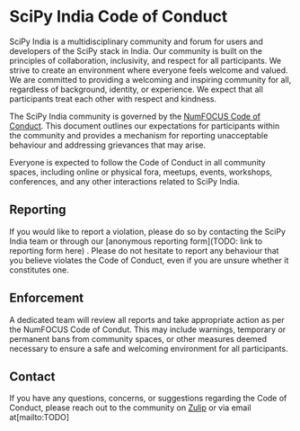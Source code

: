 # SciPy India Code of Conduct

SciPy India is a multidisciplinary community and forum for users and developers of the SciPy stack in India. Our community is built on the principles of collaboration, inclusivity, and respect for all participants. We strive to create an environment where everyone feels welcome and valued. We are committed to providing a welcoming and inspiring community for all, regardless of background, identity, or experience. We expect that all participants treat each other with respect and kindness.

The SciPy India community is governed by the [NumFOCUS Code of Conduct](https://numfocus.org/code-of-conduct). This document outlines our expectations for participants within the community and provides a mechanism for reporting unacceptable behaviour and addressing grievances that may arise.

Everyone is expected to follow the Code of Conduct in all community spaces, including online or physical fora, meetups, events, workshops, conferences, and any other interactions related to SciPy India.

## Reporting

If you would like to report a violation, please do so by contacting the SciPy India team or through our [anonymous reporting form](TODO: link to reporting form here) . Please do not hesitate to report any behaviour that you believe violates the Code of Conduct, even if you are unsure whether it constitutes one.

## Enforcement

A dedicated team will review all reports and take appropriate action as per the NumFOCUS Code of Condut. This may include warnings, temporary or permanent bans from community spaces, or other measures deemed necessary to ensure a safe and welcoming environment for all participants.

## Contact

If you have any questions, concerns, or suggestions regarding the Code of Conduct, please reach out to the community on [Zulip](https://scipyindia.zulipchat.com) or via email at[mailto:TODO]
